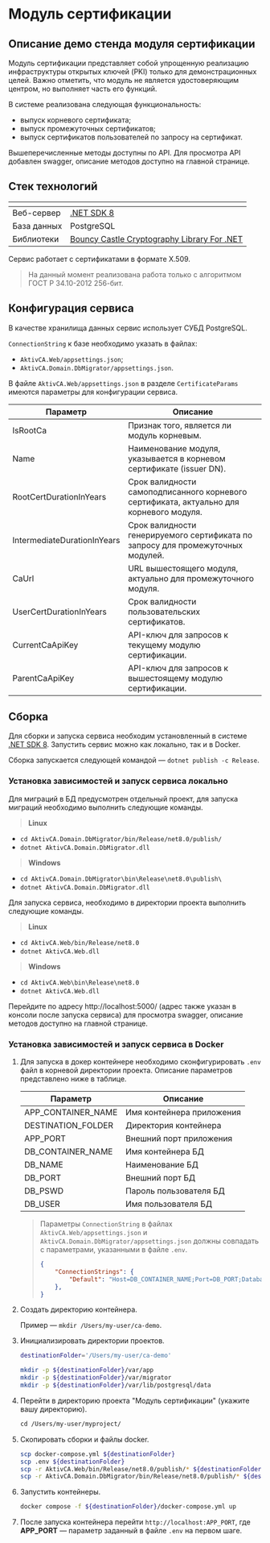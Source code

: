 # Модуль сертификации

## Описание демо стенда модуля сертификации

Модуль сертификации представляет собой упрощенную реализацию инфраструктуры открытых ключей (PKI) только для демонстрационных целей. Важно отметить, что модуль не является удостоверяющим центром, но выполняет часть его функций.

В системе реализована следующая функциональность:
- выпуск корневого сертификата;
- выпуск промежуточных сертификатов;
- выпуск сертификатов пользователей по запросу на сертификат.

Вышеперечисленные методы доступны по API. Для просмотра API добавлен swagger, описание методов доступно на главной странице.

## Стек технологий

| <!-- -->         | <!-- -->                                                                          |
| ---              | ---                                                                               |
| Веб-сервер       | [.NET SDK 8](https://dotnet.microsoft.com/en-us/download/dotnet/8.0)              |   
| База данных      | PostgreSQL                                                                        |
| Библиотеки       | [Bouncy Castle Cryptography Library For .NET](https://github.com/bcgit/bc-csharp) |

Сервис работает с сертификатами в формате X.509.
> На данный момент реализована работа только с алгоритмом ГОСТ Р 34.10-2012 256-бит.

## Конфигурация сервиса

В качестве хранилища данных сервис использует СУБД PostgreSQL.

`ConnectionString` к базе необходимо указать в файлах:
- `AktivCA.Web/appsettings.json`;
- `AktivCA.Domain.DbMigrator/appsettings.json`.

В файле `AktivCA.Web/appsettings.json` в разделе `CertificateParams` имеются параметры для конфигурации сервиса.

| Параметр                    | Описание                                                                               |
| ---                         | ---                                                                                    |
| IsRootCa                    | Признак того, является ли модуль корневым.                                             | 
| Name                        | Наименование модуля, указывается в корневом сертификате (issuer DN).                   |   
| RootCertDurationInYears     | Срок валидности самоподписанного корневого сертификата, актуально для корневого модуля.|
| IntermediateDurationInYears | Срок валидности генерируемого сертификата по запросу для промежуточных модулей.        |
| CaUrl                       | URL вышестоящего модуля, актуально для промежуточного модуля.                          |
| UserCertDurationInYears     | Срок валидности пользовательских сертификатов.                                         |
| CurrentCaApiKey             | API-ключ для запросов к текущему модулю сертификации.                                  |
| ParentCaApiKey              | API-ключ для запросов к вышестоящему модулю сертификации.                              |

## Сборка 

Для сборки и запуска сервиса необходим установленный в системе [.NET SDK 8](https://dotnet.microsoft.com/en-us/download/dotnet/8.0). Запустить сервис можно как локально, так и в Docker.

Сборка запускается следующей командой — `dotnet publish -c Release`.

### Установка зависимостей и запуск сервиса локально

Для миграций в БД предусмотрен отдeльный проект, для запуска миграций необходимо выполнить следующие команды.

> __Linux__

- `cd AktivCA.Domain.DbMigrator/bin/Release/net8.0/publish/`
- `dotnet AktivCA.Domain.DbMigrator.dll`

> __Windows__

- `cd AktivCA.Domain.DbMigrator\bin\Release\net8.0\publish\`
- `dotnet AktivCA.Domain.DbMigrator.dll`

Для запуска сервиса, необходимо в директории проекта выполнить следующие команды.

> __Linux__

- `cd AktivCA.Web/bin/Release/net8.0`
- `dotnet AktivCA.Web.dll`

> __Windows__

- `cd AktivCA.Web\bin\Release\net8.0`
- `dotnet AktivCA.Web.dll`

Перейдите по адресу http://localhost:5000/ (адрес также указан в консоли после запуска сервиса) для просмотра swagger, описание методов доступно на главной странице. 

### Установка зависимостей и запуск сервиса в Docker

1. Для запуска в докер контейнере необходимо сконфигурировать `.env` файл в корневой директории проекта. Описание параметров представлено ниже в таблице.


    | Параметр                      | Описание                     |
    | ---                           | ---                          |
    | APP_CONTAINER_NAME            | Имя контейнера приложения    |
    | DESTINATION_FOLDER            | Директория контейнера        |
    | APP_PORT                      | Внешний порт приложения      |
    | DB_CONTAINER_NAME             | Имя контейнера БД            |
    | DB_NAME                       | Наименование БД              |
    | DB_PORT                       | Внешний порт БД              |
    | DB_PSWD                       | Пароль пользователя БД       |
    | DB_USER                       | Имя пользователя БД          |

    > Параметры `ConnectionString` в файлах `AktivCA.Web/appsettings.json` и `AktivCA.Domain.DbMigrator/appsettings.json` должны совпадать с параметрами, указанными в файле `.env`.
    > ```json
    > {
    >     "ConnectionStrings": {
    >         "Default": "Host=DB_CONTAINER_NAME;Port=DB_PORT;Database=DB_NAME;Username=DB_USER;Password=DB_PSWD"
    >     },
    > }
    > ```

2. Создать директорию контейнера.

    Пример — `mkdir /Users/my-user/ca-demo`.

3. Инициализировать директории проектов.

    ```sh
    destinationFolder='/Users/my-user/ca-demo'
    
    mkdir -p ${destinationFolder}/var/app
    mkdir -p ${destinationFolder}/var/migrator
    mkdir -p ${destinationFolder}/var/lib/postgresql/data
    ```

4. Перейти в директорию проекта "Модуль сертификации" (укажите вашу директорию).

    ```sh
    сd /Users/my-user/myproject/
    ```

5. Скопировать сборки и файлы docker.

    ```sh
    scp docker-compose.yml ${destinationFolder}
    scp .env ${destinationFolder}
    scp -r AktivCA.Web/bin/Release/net8.0/publish/* ${destinationFolder}/var/app
    scp -r AktivCA.Domain.DbMigrator/bin/Release/net8.0/publish/* ${destinationFolder}/var/migrator
    ```

6. Запустить контейнеры.

    ```sh
    docker compose -f ${destinationFolder}/docker-compose.yml up
    ```

7. После запуска контейнера перейти `http://localhost:APP_PORT`, где **APP_PORT** — параметр заданный в файле `.env` на первом шаге.